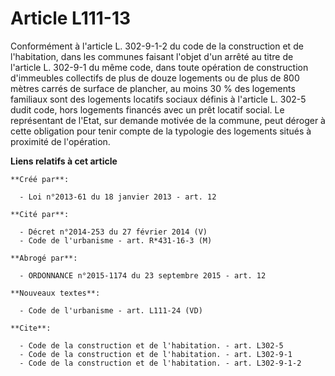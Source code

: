 # Article L111-13

Conformément à l'article L. 302-9-1-2 du code de la construction et de l'habitation, dans les communes faisant l'objet d'un
arrêté au titre de l'article L. 302-9-1 du même code, dans toute opération de construction d'immeubles collectifs de plus de
douze logements ou de plus de 800 mètres carrés de surface de plancher, au moins 30 % des logements familiaux sont des
logements locatifs sociaux définis à l'article L. 302-5 dudit code, hors logements financés avec un prêt locatif social. Le
représentant de l'Etat, sur demande motivée de la commune, peut déroger à cette obligation pour tenir compte de la typologie
des logements situés à proximité de l'opération.

**Liens relatifs à cet article**

	**Créé par**:

	  - Loi n°2013-61 du 18 janvier 2013 - art. 12

	**Cité par**:

	  - Décret n°2014-253 du 27 février 2014 (V)
	  - Code de l'urbanisme - art. R*431-16-3 (M)

	**Abrogé par**:

	  - ORDONNANCE n°2015-1174 du 23 septembre 2015 - art. 12

	**Nouveaux textes**:

	  - Code de l'urbanisme - art. L111-24 (VD)

	**Cite**:

	  - Code de la construction et de l'habitation. - art. L302-5
	  - Code de la construction et de l'habitation. - art. L302-9-1
	  - Code de la construction et de l'habitation. - art. L302-9-1-2
